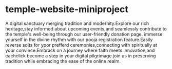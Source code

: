 # temple-website-miniproject
A digital sanctuary merging tradition and modernity.Explore our rich heritage,stay informed about upcoming events,and seamlessly contribute to the temple's well-being through our user-friendly donation page.
immerse yourself in the divine rhythm with our pooja registration feature.Easily reverse solts for ypor prefferd ceremonies,connecting with spiritually at your convince.Embrack on a journey where faith meets innovation,and eachclick become a step in your digital pilgrimage.join us in preserving tradition while embracing the ease of the online realm.

